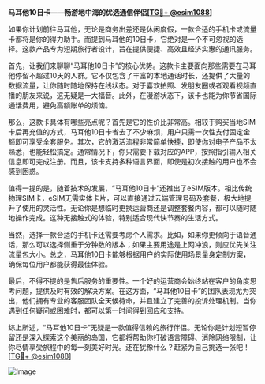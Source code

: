 **马耳他10日卡——畅游地中海的优选通信伴侣[[TG💪+ @esim1088](https://t.me/s/esim1088)]**

如果你计划前往马耳他，无论是商务出差还是休闲度假，一款合适的手机卡或流量卡都将是你的得力助手。而提到马耳他的10日卡，它绝对是一个不可忽视的选择。这款产品专为短期旅行者设计，旨在提供便捷、高效且经济实惠的通讯服务。

首先，让我们来聊聊“马耳他10日卡”的核心优势。这款卡主要面向那些需要在马耳他停留不超过10天的人群。它不仅包含了丰富的本地通话时长，还提供了大量的数据流量，让你随时随地保持在线状态。对于喜欢拍照、发朋友圈或者观看视频直播的朋友来说，这无疑是一大福音。此外，在漫游状态下，该卡也能为你节省国际通话费用，避免高额账单的烦恼。

那么，这款卡具体有哪些亮点呢？首先是它的性价比非常高。相较于购买当地SIM卡后再充值的方式，马耳他10日卡省去了不少麻烦，用户只需一次性支付固定金额即可享受全套服务。其次，它的激活流程非常简单快捷，即使你对电子产品不太熟悉，也能轻松搞定。通常情况下，你只需要下载对应的APP，按照指引输入相关信息即可完成注册。而且，该卡支持多种语言界面，即使是初次接触的用户也不会感到困惑。

值得一提的是，随着技术的发展，“马耳他10日卡”还推出了eSIM版本。相比传统物理SIM卡，eSIM无需实体卡片，可以直接通过云端管理号码及套餐，极大地提升了使用的灵活性。无论你是想临时更换运营商还是调整套餐内容，都可以随时随地操作完成。这种无接触式的体验，特别适合现代快节奏的生活方式。

当然，选择一款合适的手机卡还需要考虑个人需求。比如，如果你更倾向于语音通话，那么可以选择侧重于分钟数的版本；如果主要用途是上网冲浪，则应优先关注流量包大小。总之，马耳他10日卡能够根据用户的实际使用场景量身定制方案，确保每位用户都能获得最佳体验。

最后，不得不提的是售后服务的重要性。一个好的运营商会始终站在客户的角度思考问题，提供及时有效的解决方案。在这方面，“马耳他10日卡”的团队表现尤为突出，他们拥有专业的客服团队全天候待命，并且建立了完善的投诉处理机制。当你遇到任何疑问或困难时，都可以第一时间得到回应和支持。

综上所述，“马耳他10日卡”无疑是一款值得信赖的旅行伴侣。无论你是计划短暂停留还是深入探索这个美丽的岛国，它都将帮助你打破语言障碍、消除网络限制，让你尽情享受旅程中的每一刻美好时光。还在犹豫什么？赶紧为自己挑选一张吧！[[TG💪+ @esim1088](https://t.me/s/esim1088)]

![Image](https://i.postimg.cc/4NQfJmqS/Snipaste-2025-05-13-00-14-12.png)